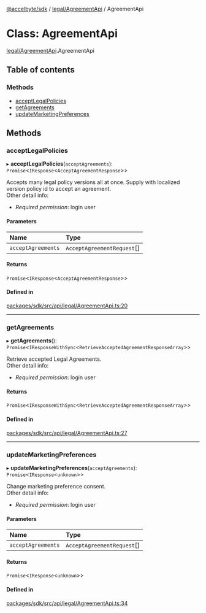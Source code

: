 [@accelbyte/sdk](../README.md) / [legal/AgreementApi](../modules/legal_AgreementApi.md) / AgreementApi

# Class: AgreementApi

[legal/AgreementApi](../modules/legal_AgreementApi.md).AgreementApi

## Table of contents

### Methods

- [acceptLegalPolicies](legal_AgreementApi.AgreementApi.md#acceptlegalpolicies)
- [getAgreements](legal_AgreementApi.AgreementApi.md#getagreements)
- [updateMarketingPreferences](legal_AgreementApi.AgreementApi.md#updatemarketingpreferences)

## Methods

### acceptLegalPolicies

▸ **acceptLegalPolicies**(`acceptAgreements`): `Promise`<`IResponse`<`AcceptAgreementResponse`\>\>

Accepts many legal policy versions all at once. Supply with localized version policy id to accept an agreement.<br>Other detail info: <ul><li><i>Required permission</i>: login user</li></ul>

#### Parameters

| Name | Type |
| :------ | :------ |
| `acceptAgreements` | `AcceptAgreementRequest`[] |

#### Returns

`Promise`<`IResponse`<`AcceptAgreementResponse`\>\>

#### Defined in

[packages/sdk/src/api/legal/AgreementApi.ts:20](https://github.com/AccelByte/accelbyte-web-sdk/blob/36ddeb4/packages/sdk/src/api/legal/AgreementApi.ts#L20)

___

### getAgreements

▸ **getAgreements**(): `Promise`<`IResponseWithSync`<`RetrieveAcceptedAgreementResponseArray`\>\>

Retrieve accepted Legal Agreements.<br>Other detail info: <ul><li><i>Required permission</i>: login user</li></ul>

#### Returns

`Promise`<`IResponseWithSync`<`RetrieveAcceptedAgreementResponseArray`\>\>

#### Defined in

[packages/sdk/src/api/legal/AgreementApi.ts:27](https://github.com/AccelByte/accelbyte-web-sdk/blob/36ddeb4/packages/sdk/src/api/legal/AgreementApi.ts#L27)

___

### updateMarketingPreferences

▸ **updateMarketingPreferences**(`acceptAgreements`): `Promise`<`IResponse`<`unknown`\>\>

Change marketing preference consent.<br>Other detail info: <ul><li><i>Required permission</i>: login user</li></ul>

#### Parameters

| Name | Type |
| :------ | :------ |
| `acceptAgreements` | `AcceptAgreementRequest`[] |

#### Returns

`Promise`<`IResponse`<`unknown`\>\>

#### Defined in

[packages/sdk/src/api/legal/AgreementApi.ts:34](https://github.com/AccelByte/accelbyte-web-sdk/blob/36ddeb4/packages/sdk/src/api/legal/AgreementApi.ts#L34)
